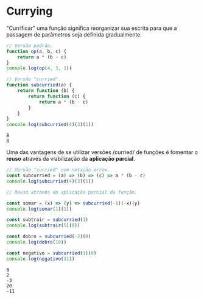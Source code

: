 # Currying

"Currificar" uma função significa reorganizar sua escrita para que a passagem de parâmetros seja definida gradualmente.

```javascript
// Versão padrão.
function op(a, b, c) {
    return a * (b - c)
}
console.log(op(4, 3, 1))

// Versão "curried".
function subcurried(a) {
    return function (b) {
        return function (c) {
            return a * (b - c)
        }
    }
}
console.log(subcurried(4)(3)(1))
```

```
8
8
```

Uma das vantagens de se utilizar versões /curried/ de funções é fomentar o **reuso** através da viabilização da **aplicação parcial**.

```javascript
// Versão "curried" com notação arrow.
const subcurried = (a) => (b) => (c) => a * (b - c)
console.log(subcurried(4)(3)(1))

// Reuso através da aplicação parcial da função.

const somar = (x) => (y) => subcurried(-1)(-x)(y)
console.log(somar(1)(1))

const subtrair = subcurried(1)
console.log(subtrair(5)(8))

const dobro = subcurried(-2)(0)
console.log(dobro(10))

const negativo = subcurried(1)(0)
console.log(negativo(11))
```

```
8
2
-3
20
-11
```
